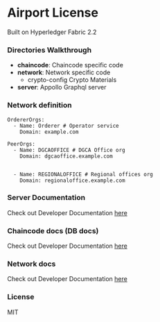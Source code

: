 # Airport License

Built on Hyperledger Fabric 2.2

### Directories Walkthrough

- **chaincode**: Chaincode specific code
- **network**: Network specific code
    - crypto-config Crypto Materials
- **server**: Appollo Graphql server

### Network definition
```
OrdererOrgs:
  - Name: Orderer # Operator service
    Domain: example.com

PeerOrgs:
  - Name: DGCAOFFICE # DGCA Office org
    Domain: dgcaoffice.example.com
    

  - Name: REGIONALOFFICE # Regional offices org
    Domain: regionaloffice.example.com
```

### Server Documentation
Check out Developer Documentation [here](https://github.com/Shritesh99/airport/tree/master/server)

### Chaincode docs (DB docs)
Check out Developer Documentation [here](https://github.com/Shritesh99/airport/tree/master/chaincode)

### Network docs
Check out Developer Documentation [here](https://github.com/Shritesh99/airport/tree/master/network)


### License
MIT